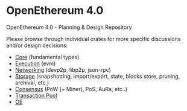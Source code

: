 # OpenEthereum 4.0

OpenEthereum 4.0 - Planning &amp; Design Repository

Please browse through individual crates for more specific discussions and/or design decisions:

  - [Core](crates/core/README.md) (fundamental types)
  - [Execution](crates/execution/README.md) (evm)
  - [Networking](crates/networking/README.md) (devp2p, libp2p, json-rpc)
  - [Storage](crates/storage/README.md) (snapshotting, import/export, state, blocks store, pruning, archival, etc.)
  - [Consensus](crates/consensus/README.md) (PoW (+ Miner), PoS, AuRa, etc..)
  - [Transaction Pool](crates/txpool/README.md)
  - [OE](crates/oe/README.md)